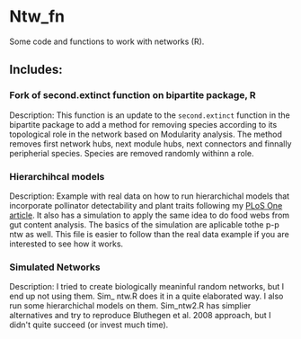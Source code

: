 Ntw_fn
===============

Some code and functions to work with networks (R).

Includes:
---------
### Fork of second.extinct function on bipartite package, R

Description: 
This function is an update to the ```second.extinct``` function in the bipartite package to add a method for removing species according to its topological role in the network based on Modularity analysis. The method removes first network hubs, next module hubs, next connectors and finnally peripherial species. Species are removed randomly withinn a role.

### Hierarchihcal models

Description: Example with real data on how to run hierarchichal models that incorporate pollinator detectability and plant traits following my [PLoS One article](http://www.plosone.org/article/info%3Adoi%2F10.1371%2Fjournal.pone.0069200). It also has a simulation to apply the same idea to do food webs from gut content analysis. The basics of the simulation are aplicable tothe p-p ntw as well. This file is easier to follow than the real data example if you are interested to see how it works.

### Simulated Networks

Description: I tried to create biologically meaninful random networks, but I end up not using them. Sim_ ntw.R does it in a quite elaborated way. I also run some hierarchichal models on them. Sim_ntw2.R has simplier alternatives and try to reproduce Bluthegen et al. 2008 approach, but I didn't quite succeed (or invest much time).

